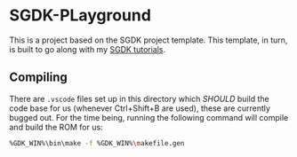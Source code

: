 # SGDK-PLayground

This is a project based on the SGDK project template. This template, in turn, is built to go along with my [SGDK tutorials](http://www.ohsat.com/tutorial/megapong/megapong-1/).

## Compiling

There are `.vscode` files set up in this directory which _SHOULD_ build the code base for us (whenever Ctrl+Shift+B are used), these are currently bugged out. For the time being, running the following command will compile and build the ROM for us:

``` bash
%GDK_WIN%\bin\make -f %GDK_WIN%\makefile.gen
```